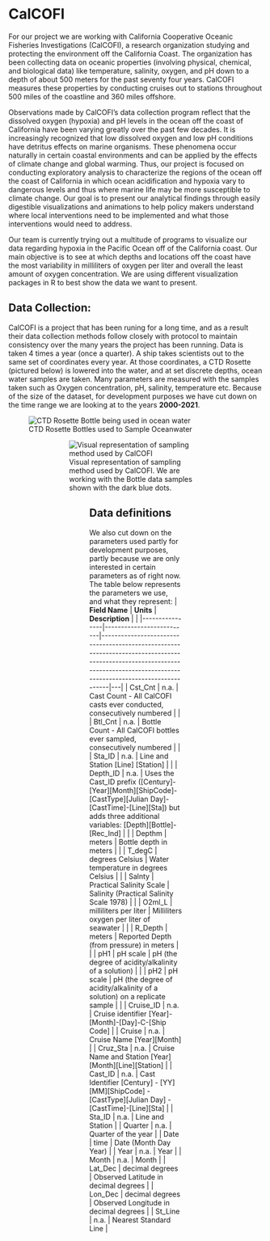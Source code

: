 # CalCOFI

For our project we are working with California Cooperative Oceanic Fisheries Investigations (CalCOFI), a research organization studying and protecting the environment off the California Coast. The organization has been collecting data on oceanic properties (involving physical, chemical, and biological data) like temperature, salinity, oxygen, and pH down to a depth of about 500 meters for the past seventy four years. CalCOFI measures these properties by conducting cruises out to stations throughout 500 miles of the coastline and 360 miles offshore. 
  
  Observations made by CalCOFI’s data collection program reflect that the dissolved oxygen (hypoxia) and pH levels in the ocean off the coast of California have been varying greatly over the past few decades. It is increasingly recognized that low dissolved oxygen and low pH conditions have detritus effects on marine organisms. These phenomena occur naturally in certain coastal environments and can be applied by the effects of climate change and global warming. Thus, our project is focused on conducting exploratory analysis to characterize the regions of the ocean off the coast of California in which ocean acidification and hypoxia vary to dangerous levels and thus where marine life may be more susceptible to climate change. Our goal is to present our analytical findings through easily digestible visualizations and animations to help policy makers understand where local interventions need to be implemented and what those interventions would need to address.
  
  Our team is currently trying out a multitude of programs to visualize our data regarding hypoxia in the Pacific Ocean off of the California coast. Our main objective is to see at which depths and locations off the coast have the most variability in milliliters of oxygen per liter and overall the least amount of oxygen concentration. We are using different visualization packages in R to best show the data we want to present.

## Data Collection:
CalCOFI is a project that has been runing for a long time, and as a result their data collection methods follow closely with protocol to maintain consistency over the many years the project has been running. Data is taken 4 times a year (once a quarter). A ship takes scientists out to the same set of coordinates every year. At those coordinates, a CTD Rosette (pictured below) is lowered into the water, and at set discrete depths, ocean water samples are taken. Many parameters are measured with the samples taken such as Oxygen concentration, pH, salinity, temperature etc. Because of the size of the dataset, for development purposes we have cut down on the time range we are looking at to the years **2000-2021**.
<figure>
    <img src="https://wp.calcofi.org/wp/wp-content/uploads/2020/03/1904RL_sta93-50_CTDSurface-1024x770.jpg" alt="CTD Rosette Bottle being used in ocean water">
    <figcaption>CTD Rosette Bottles used to Sample Oceanwater<figcaption>
<figure>
<figure>
    <img src="https://user-images.githubusercontent.com/30590837/149233121-d5e2e83e-b72a-41e5-9e83-00ef40877b43.png" alt="Visual representation of sampling method used by CalCOFI">
    <figcaption>Visual representation of sampling method used by CalCOFI. We are working with the Bottle data samples shown with the dark blue dots.<figcaption>
<figure>   

## Data definitions
We also cut down on the parameters used partly for development purposes, partly because we are only interested in certain parameters as of right now. The table below represents the parameters we use, and what they represent:
| **Field Name** | **Units**                | **Description**                                                                                                                                                          |   |
|----------------|--------------------------|--------------------------------------------------------------------------------------------------------------------------------------------------------------------------|---|
| Cst_Cnt        | n.a.                     | Cast Count - All CalCOFI casts ever conducted, consecutively numbered                                                                                                    |   |
| Btl_Cnt        | n.a.                     | Bottle Count - All CalCOFI bottles ever sampled, consecutively numbered                                                                                                |   |
| Sta_ID         | n.a.                     | Line and Station [Line] [Station]                                                                                                                                        |   |
| Depth_ID       | n.a.                     | Uses the Cast_ID prefix ([Century]-[Year][Month][ShipCode]-[CastType][Julian Day]-[CastTime]-[Line][Sta]) but adds three additional variables: [Depth][Bottle]-[Rec_Ind] |   |
| Depthm         | meters                   | Bottle depth in meters                                                                                                                                                   |   |
| T_degC         | degrees Celsius          | Water temperature in degrees Celsius                                                                                                                                     |   |
| Salnty         | Practical Salinity Scale | Salinity (Practical Salinity Scale 1978)                                                                                                                                 |   |
| O2ml_L         | milliliters per liter    | Milliliters oxygen per liter of seawater                                                                                                                                 |   |
| R_Depth        | meters                   | Reported Depth (from pressure) in meters                                                                                                                                 |   |
| pH1            | pH scale                 | pH (the degree of acidity/alkalinity of a solution)                                                                                                                      |   |
| pH2            | pH scale                 | pH (the degree of acidity/alkalinity of a solution) on a replicate sample                                                                                                |   |
| Cruise_ID  | n.a.            | Cruise identifier [Year]-[Month]-[Day]-C-[Ship Code]                                             |
| Cruise     | n.a.            | Cruise Name [Year][Month]                                                                        |
| Cruz_Sta   | n.a.            | Cruise Name and Station [Year][Month][Line][Station]                                             |
| Cast_ID    | n.a.            | Cast Identifier [Century] - [YY][MM][ShipCode] - [CastType][Julian Day] - [CastTime]-[Line][Sta] |
| Sta_ID     | n.a.            | Line and Station                                                                                 |
| Quarter    | n.a.            | Quarter of the year                                                                              |
| Date       | time            | Date (Month Day Year)                                                                            |
| Year       | n.a.            | Year                                                                                             |
| Month      | n.a.            | Month                                                                                            |
| Lat_Dec    | decimal degrees | Observed Latitude in decimal degrees                                                             |
| Lon_Dec    | decimal degrees | Observed Longitude in decimal degrees                                                            |
| St_Line    | n.a.            | Nearest Standard Line                                                                            |


